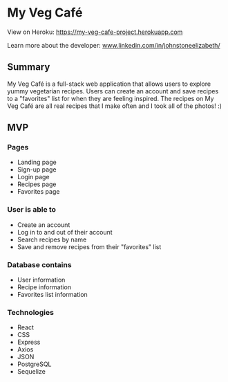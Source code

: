 # My Veg Café

View on Heroku: https://my-veg-cafe-project.herokuapp.com

Learn more about the developer: www.linkedin.com/in/johnstoneelizabeth/

## Summary

My Veg Café is a full-stack web application that allows users to explore yummy vegetarian recipes. Users can create an account and save recipes to a "favorites" list for when they are feeling inspired. The recipes on My Veg Café are all real recipes that I make often and I took all of the photos! :)

## MVP

### Pages
 
- Landing page
- Sign-up page
- Login page
- Recipes page
- Favorites page

### User is able to

- Create an account
- Log in to and out of their account
- Search recipes by name
- Save and remove recipes from their "favorites" list

### Database contains

- User information
- Recipe information
- Favorites list information

### Technologies

- React
- CSS
- Express
- Axios
- JSON
- PostgreSQL
- Sequelize